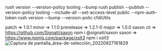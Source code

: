 rush version --version-policy tooling --bump
rush publish --publish --version-policy tooling --include-all --set-access-level public --npm-auth-token 
rush version --bump --version-polic cfdiUtils


patch => 1.0.1
minor => 1.1.0
prerelease => 1.2.1-0
major => 1.0.0
saxon cli => https://github.com/Signati/saxon npm i @signati/saxon
saxon => https://www.npmjs.com/package/xslt3 npm i xslt3
![Captura de pantalla_área-de-selección_20220827161829](https://user-images.githubusercontent.com/19777772/187048312-4cc9d079-8431-4029-9b32-83912fa3e9f7.png)
